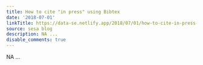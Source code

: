 ```yaml
---
title: How to cite "in press" using Bibtex
date: '2018-07-01'
linkTitle: https://data-se.netlify.app/2018/07/01/how-to-cite-in-press-using-bibtex/
source: sesa blog
description: NA ...
disable_comments: true
---
```

NA ...
